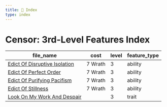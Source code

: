 ```yaml
---
title: 📑 Index
type: index
---
```


# Censor: 3rd-Level Features Index

| file_name                                                               | cost    | level | feature_type |
| ----------------------------------------------------------------------- | ------- | ----- | ------------ |
| [Edict Of Disruptive Isolation](../Edict%20Of%20Disruptive%20Isolation) | 7 Wrath | 3     | ability      |
| [Edict Of Perfect Order](../Edict%20Of%20Perfect%20Order)               | 7 Wrath | 3     | ability      |
| [Edict Of Purifying Pacifism](../Edict%20Of%20Purifying%20Pacifism)     | 7 Wrath | 3     | ability      |
| [Edict Of Stillness](../Edict%20Of%20Stillness)                         | 7 Wrath | 3     | ability      |
| [Look On My Work And Despair](../Look%20On%20My%20Work%20And%20Despair) |         | 3     | trait        |
